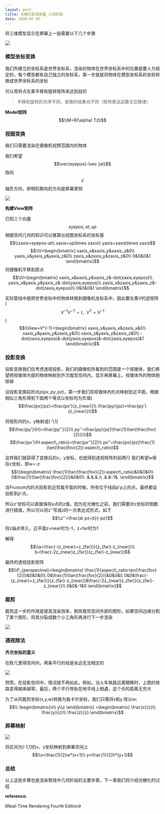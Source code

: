 ```yaml
---
layout: post
title: 光栅化软渲染器_几何阶段
date: 2020-07-07
---
```


将三维模型显示在屏幕上一般需要以下几个步骤

![](https://pic.downk.cc/item/5f0407f214195aa5946cc07c.png)

### 模型坐标变换

我们所建立的坐标系是世界坐标系，渲染的物体在世界坐标系中的位置是要人为规定的，每个模型都有自己独立的坐标系，第一步就是将物体在模型坐标系的坐标转换成世界坐标系的坐标

可以用将点左乘平移和旋转矩阵来达到目的

> 平移和旋转的次序不同，变换的结果也不同（矩阵乘法运算无交换律）

**Model矩阵**
$$\\M=R(\alpha) T(t)$$


### 视图变换

我们只需要渲染在摄像机视野范围内的物体

我们希望 $$\vec{eyepos}-\vec {at}$$指向$$z$$轴负方向，即相机朝向的方向是屏幕里侧


![](https://www.realtimerendering.com/figures/RTR4.02.04.png)

**构建View矩阵**

已知三个向量$$eyepos,at,up$$
根据空间几何的知识可以推算出视图坐标系的坐标基
$$\\zaxis=eyepos-at\\ 
xaxis=up\times zaxis\\ 
yaxis=zaxis\times xaxis$$
$$\\V=\begin{bmatrix}
xaxis_x&xaxis_y&xaxis_z&0\\
yaxis_x&yaxis_y&yaxis_z&0\\
zaxis_x&zaxis_y&zaxis_z&0\\
0&0&0&1
\end{bmatrix}$$
将摄像机平移到原点
$$\\V=\begin{bmatrix}
xaxis_x&xaxis_y&xaxis_z&-dot(xaxis,eyepos)\\
yaxis_x&yaxis_y&yaxis_z&-dot(yaxis,eyepos)\\
zaxis_x&zaxis_y&zaxis_z&-dot(zaxis,eyepos)\\
0&0&0&1
\end{bmatrix}$$


实际管线中是把世界坐标中的物体转换到摄像机坐标系中，因此要左乘V的逆矩阵($$V^{-1}V^{-T}=I，V^T=V^{-1}$$)
$$\\View=V^{-1}=\begin{bmatrix}
xaxis_x&yaxis_x&zaxis_x&0\\
xaxis_y&yaxis_y&zaxis_y&0\\
xaxis_z&yaxis_z&zaxis_z&0\\
-dot(xaxis,eyepos)&-dot(yaxis,eyepos)&-dot(zaxis,eyepos)&1
\end{bmatrix}$$

### 投影变换


投影变换我们仅考虑透视投影，我们的摄像机所看到的范围是一个视锥体，我们希望把视锥体内部的物体映射到齐次裁剪空间内，显示再屏幕上，视锥体外的物体剔除掉




<!-- 
<!-- ![](https://www.realtimerendering.com/figures/thumb/RTR4.02.05.jpg) -->
<!-- 
- 透视投影
$$\\P_{perspective}=\begin{bmatrix}
\frac{z_{near}}{n_{w}}&0&0&0\\
0&\frac{z_{far}}{n_{h}}&0&0&\\
0&0&\frac{-(z_{near}+z_{far})}{z_{far}-z_{near}}&\frac{-2z_{near}z_{far}}{z_{far}-z_{near}}\\
0&0&-1&0
\end{bmatrix}$$

- 正交投影
$$\\P_{orthographic }\begin{bmatrix}
  \frac{1}{w}&0&0&0\\
  0&\frac{1}{h}&0&0\\
  0&0&\frac{-2}{z_{far}-z_{near}}& -\frac{z_{far}+z_{near}}{z_{far}-z_{near}}\\
  0&0&0&1
\end{bmatrix}$$

在游戏中，我们常见的调整视野的方式有调节fov（field of view），分辨率（width，height），在构造投影矩阵也应使用这些参数 -->


设投影变换前的点$p(px,py,pz)$，第一步我们将视锥体内的点映射到近平面，根据相似三角形得到下面两个等式(z坐标均为负值)
$$\frac{px}{pz}=\frac{px'}{z_{near}}\\
\frac{py}{pz}=\frac{py'}{z_{near}}\\$$


将矩形内的x，y映射成[-1,1]
$$\frac{py'}{H}=\frac{py''}{2}\\
py''=\frac{py}{pz}\frac{1}{tan(\frac{fov}{2})}\\$$
$$\frac{px'}{H·aspect\_ratio}=\frac{px''}{2}\\
px''=\frac{px}{pz}\frac{1}{tan(\frac{fov}{2})·aspect\_ratio}$$

这样我们就获得了变换后的x，y坐标，也就得到透视矩阵的前两行
我们希望w保存z坐标，即w=-z
$$\\\begin{bmatrix}
  \frac{1}{tan(\frac{fov}{2})·aspect\_ratio}&0&0&0\\
  0&\frac{1}{tan(\frac{fov}{2})}&0&0\\
  .&.&.&.\\
  .&.&-1&.
\end{bmatrix}$$

当Frustum内的点投影到近剪裁平面的时候，所有位于线段p'p上的点，最终都会投影到p'点。

所以z'坐标可以直接保存p点的z值。因为在光栅化之前，我们需要对z坐标的倒数进行插值，所以可以将z''写成z的一次表达式形式，如下
$$\\z''=\frac{a\ pz+b}{-pz}$$

将z端点带入，近平面z=near时为-1，z=far时为1


解得
$$\\a=\frac{-(z_{near}+z_{far})}{z_{far}-z_{near}}\\
b=\frac{-2z_{near}z_{far}}{z_{far}-z_{near}}$$

最终的透视投影矩阵
$$\\P_{perspective}=\begin{bmatrix}
\frac{1}{aspect\_ratio·tan(\frac{fov}{2})}&0&0&0\\
0&\frac{1}{tan(\frac{fov}{2})}&0&0&\\
0&0&\frac{-(z_{near}+z_{far})}{z_{far}-z_{near}}&\frac{-2z_{near}z_{far}}{z_{far}-z_{near}}\\
0&0&-1&0
\end{bmatrix}$$

### 裁剪

裁剪这一步的作用是提高渲染效率，剔除裁剪空间外部的图形，如果空间边缘分割了某个图形，将其分裂成数个小三角形再进行下一步渲染

![](https://www.realtimerendering.com/figures/thumb/RTR4.02.06.jpg)


### 透视除法

**齐次坐标的意义**

在欧几里得空间内，两条平行的线是永远无法相交的

![](http://www.songho.ca/math/homogeneous/files/railroad.jpg)

然而，在投影空间中，情况就不再如此，例如，当火车铁路远离眼睛时，上图的铁路变得越来越窄。最后，两个平行导轨在地平线上相遇，这个点的距离无穷大

为了从同裁剪坐标(x,y,w)转换为笛卡尔坐标，我们只需将x和y 除以w;
$$\\
\begin{bmatrix}x\\
y\\z
 \end{bmatrix}  
=\begin{bmatrix} 
\frac{x}{z}\\
\frac{y}{z}\\
\frac{z}{z}
\end{bmatrix}$$




### 屏幕映射

![](https://www.realtimerendering.com/figures/thumb/RTR4.02.07.jpg)



将区间为[-1,1]的x，y坐标映射到屏幕空间上
$$\\x=\frac{1}{2}w*(x+1)\\
y=\frac{1}{2}h*(y+1)$$


### 总结

以上这些步骤也是渲染管线中几何阶段的主要步骤，下一章我们将介绍光栅化的过程

<!-- 
>遇到的问题:
MVP不做透视除法显示正常，
MV^-1^P做透视除法显示正常 -->



**reference:**

《Real-Time Rendering Fourth Edition》
